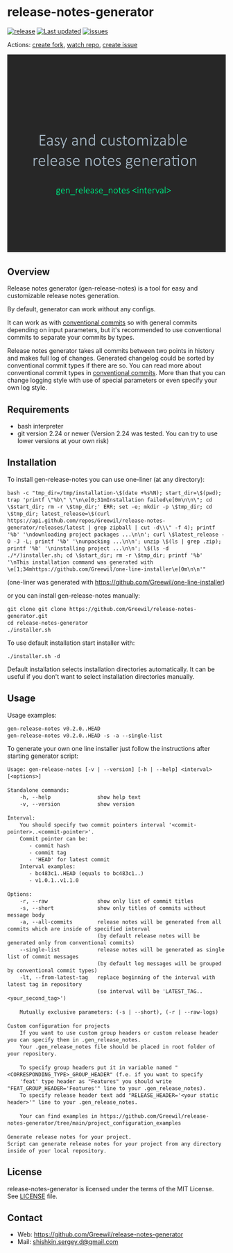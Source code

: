 # release-notes-generator
[![release](https://badgen.net/github/release/Greewil/release-notes-generator/stable)](https://github.com/Greewil/release-notes-generator/releases)
[![Last updated](https://img.shields.io/github/release-date/Greewil/release-notes-generator?label=updated)](https://github.com/Greewil/release-notes-generator/releases)
[![issues](https://badgen.net/github/issues/Greewil/release-notes-generator)](https://github.com/Greewil/release-notes-generator/issues)

Actions: [create fork](https://github.com/Greewil/release-notes-generator/fork), [watch repo](https://github.com/Greewil/release-notes-generator/subscription), [create issue](https://github.com/Greewil/release-notes-generator/issues/new)

![release notes examples](images/preview.gif)

## Overview

Release notes generator (gen-release-notes) is a tool for easy and customizable release notes generation.

By default, generator can work without any configs.

It can work as with [conventional commits][conventional_commits] so with general commits depending on input parameters, 
but it's recommended to use conventional commits to separate your commits by types.

Release notes generator takes all commits between two points in history and makes full log of changes. 
Generated changelog could be sorted by conventional commit types if there are so.
You can read more about conventional commit types in [conventional commits][conventional_commits].
More than that you can change logging style with use of special parameters or even specify your own log style.

## Requirements

- bash interpreter
- git version 2.24 or newer 
  (Version 2.24 was tested. You can try to use lower versions at your own risk)

## Installation

To install gen-release-notes you can use one-liner (at any directory):

    bash -c "tmp_dir=/tmp/installation-\$(date +%s%N); start_dir=\$(pwd); trap 'printf \"%b\" \"\n\e[0;31mInstallation failed\e[0m\n\n\"; cd \$start_dir; rm -r \$tmp_dir;' ERR; set -e; mkdir -p \$tmp_dir; cd \$tmp_dir; latest_release=\$(curl https://api.github.com/repos/Greewil/release-notes-generator/releases/latest | grep zipball | cut -d\\\" -f 4); printf '%b' '\ndownloading project packages ...\n\n'; curl \$latest_release -O -J -L; printf '%b' '\nunpacking ...\n\n'; unzip \$(ls | grep .zip); printf '%b' '\ninstalling project ...\n\n'; \$(ls -d ./*/)installer.sh; cd \$start_dir; rm -r \$tmp_dir; printf '%b' '\nThis installation command was generated with \e[1;34mhttps://github.com/Greewil/one-line-installer\e[0m\n\n'"

(one-liner was generated with https://github.com/Greewil/one-line-installer)

or you can install gen-release-notes manually:

    git clone git clone https://github.com/Greewil/release-notes-generator.git
    cd release-notes-generator
    ./installer.sh

To use default installation start installer with:

    ./installer.sh -d

Default installation selects installation directories automatically. 
It can be useful if you don't want to select installation directories manually.

## Usage

Usage examples:

    gen-release-notes v0.2.0..HEAD
    gen-release-notes v0.2.0..HEAD -s -a --single-list

To generate your own one line installer just follow the instructions after starting generator script:

    Usage: gen-release-notes [-v | --version] [-h | --help] <interval> [<options>]
    
    Standalone commands:
        -h, --help               show help text
        -v, --version            show version
    
    Interval:
        You should specify two commit pointers interval '<commit-pointer>..<commit-pointer>'.
        Commit pointer can be:
           - commit hash
           - commit tag
           - 'HEAD' for latest commit
        Interval examples:
           - bc483c1..HEAD (equals to bc483c1..)
           - v1.0.1..v1.1.0
    
    Options:
        -r, --raw                show only list of commit titles
        -s, --short              show only titles of commits without message body
        -a, --all-commits        release notes will be generated from all commits which are inside of specified interval
                                 (by default release notes will be generated only from conventional commits)
        --single-list            release notes will be generated as single list of commit messages
                                 (by default log messages will be grouped by conventional commit types)
        -lt, --from-latest-tag   replace beginning of the interval with latest tag in repository
                                 (so interval will be 'LATEST_TAG..<your_second_tag>')
    
        Mutually exclusive parameters: (-s | --short), (-r | --raw-logs)
    
    Custom configuration for projects
        If you want to use custom group headers or custom release header you can specify them in .gen_release_notes.
        Your .gen_release_notes file should be placed in root folder of your repository.
    
        To specify group headers put it in variable named "<CORRESPONDING_TYPE>_GROUP_HEADER" (f.e. if you want to specify
        'feat' type header as "Features" you should write "FEAT_GROUP_HEADER='Features'" line to your .gen_release_notes).
        To specify release header text add "RELEASE_HEADER='<your static header>'" line to your .gen_release_notes.
    
        Your can find examples in https://github.com/Greewil/release-notes-generator/tree/main/project_configuration_examples
    
    Generate release notes for your project.
    Script can generate release notes for your project from any directory inside of your local repository.

## License

release-notes-generator is licensed under the terms of the MIT License. See [LICENSE] file.

## Contact

* Web: <https://github.com/Greewil/release-notes-generator>
* Mail: <shishkin.sergey.d@gmail.com>

[LICENSE]: https://github.com/Greewil/release-notes-generator/blob/main/LICENSE
[config_examples]: https://github.com/Greewil/release-notes-generator/blob/main/config_examples
[conventional_commits]: https://www.conventionalcommits.org
